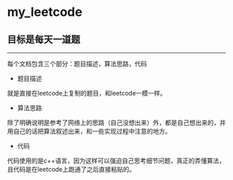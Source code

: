 # my_leetcode
## 目标是每天一道题
---
每个文档包含三个部分：题目描述，算法思路，代码
* 题目描述

就是直接在leetcode上复制的题目，和leetcode一模一样。
* 算法思路

除了明确说明是参考了网络上的思路（自己没想出来）外，都是自己想出来的，并用自己的话把算法叙述出来，和一些实现过程中注意的地方。
* 代码

代码使用的是c++语言，因为这样可以强迫自己思考细节问题，真正的弄懂算法，且代码是在leetcode上跑通了之后直接粘贴的。
